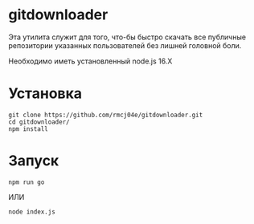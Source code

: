 # gitdownloader

Эта утилита служит для того, что-бы быстро скачать все публичные репозитории указанных пользователей без лишней головной боли.

Необходимо иметь установленный node.js 16.X

# Установка

```
git clone https://github.com/rmcj04e/gitdownloader.git
cd gitdownloader/
npm install
```

# Запуск

```
npm run go
```

ИЛИ

```
node index.js
```
